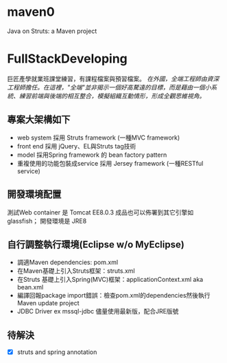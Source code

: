 # maven0
 Java on Struts: a Maven project

# FullStackDeveloping
巨匠產學就業班課堂練習，有課程檔案與預習檔案。
*在外國，全端工程師由資深工程師擔任。在這裡，"全端"並非揭示一個好高騖遠的目標，而是藉由一個小系統、練習前端與後端的相互整合，模擬組織互動情形，形成全觀思維視角。*

## 專案大架構如下
* web system 採用 Struts framework (一種MVC framework)
* front end 採用 jQuery、EL與Struts tag技術
* model 採用Spring framework 的 bean factory pattern
* 重複使用的功能包裝成service 採用 Jersey framework (一種RESTful service)

## 開發環境配置
測試Web container 是 Tomcat EE8.0.3 成品也可以佈署到其它引擎如 glassfish；
開發環境是 JRE8 

## 自行調整執行環境(Eclipse w/o MyEclipse)
* 調適Maven dependencies: pom.xml
* 在Maven基礎上引入Struts框架：struts.xml
* 在Struts 基礎上引入Spring(MVC)框架：applicationContext.xml aka bean.xml
* 編譯回報package import錯誤：檢查pom.xml的dependencies然後執行Maven update project
* JDBC Driver ex mssql-jdbc 儘量使用最新版，配合JRE版號 

## 待解決
-[x] struts and spring annotation
